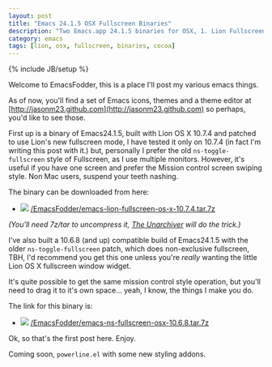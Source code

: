 ```yaml
---
layout: post
title: "Emacs 24.1.5 OSX Fullscreen Binaries"
description: "Two Emacs.app 24.1.5 binaries for OSX, 1. Lion Fullscreen and 2. Classic ns-toggle-fullscreen"
category: emacs
tags: [lion, osx, fullscreen, binaries, cocoa]
---
```

{% include JB/setup %}

Welcome to EmacsFodder, this is a place I'll post my various emacs
things.

As of now, you'll find a set of Emacs icons, themes and a theme editor
at [http://jasonm23.github.com](http://jasonm23.github.com) so perhaps, you'd like to see those.

First up is a binary of Emacs24.1.5, built with Lion OS X 10.7.4 and patched
to use Lion's new fullscreen mode, I have tested it only on 10.7.4 (in
fact I'm writing this post with it.) but, personally I prefer the old
`ns-toggle-fullscreen` style of Fullscreen, as I use multiple
monitors. However, it's useful if you have one screen and prefer the
Mission control screen swiping style. Non Mac users, suspend your
teeth nashing.

The binary can be downloaded from here:

* ![](https://github.com/jasonm23/emacs-icons-project/raw/master/thumb/emacs-card-british-racing-green.png)  [/EmacsFodder/emacs-lion-fullscreen-os-x-10.7.4.tar.7z](/EmacsFodder/emacs-lion-fullscreen-os-x-10.7.4.tar.7z)

*(You'll need 7z/tar to uncompress it, [The Unarchiver](http://wakaba.c3.cx/s/apps/unarchiver.html) will do the trick.)*

I've also built a 10.6.8 (and up) compatible build of Emacs24.1.5
with the older `ns-toggle-fullscreen` patch, which does non-exclusive
fullscreen, TBH, I'd recommend you get this one unless you're *really*
wanting the little Lion OS X fullscreen window widget.

It's quite possible to get the same mission control style operation,
but you'll need to drag it to it's own space... yeah, I know, the
things I make you do.

The link for this binary is:

* ![](https://github.com/jasonm23/emacs-icons-project/raw/master/thumb/emacs-card-british-racing-green.png) [/EmacsFodder/emacs-ns-fullscreen-osx-10.6.8.tar.7z](/EmacsFodder/emacs-ns-fullscreen-osx-10.6.8.tar.7z)

Ok, so that's the first post here. Enjoy.

Coming soon, `powerline.el` with some new styling addons.

 
